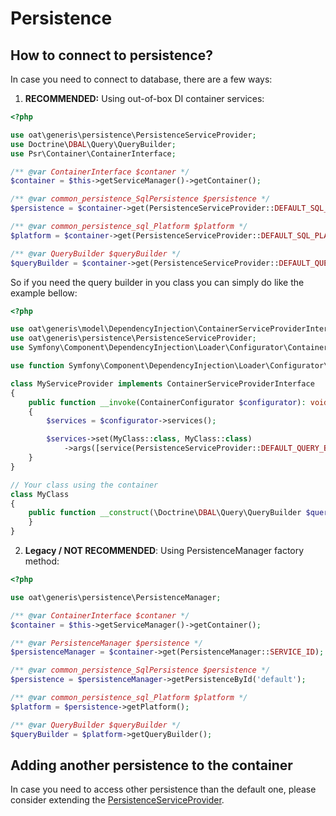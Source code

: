 Persistence
=======

## How to connect to persistence?

In case you need to connect to database, there are a few ways:

1) **RECOMMENDED:** Using out-of-box DI container services:

```php
<?php

use oat\generis\persistence\PersistenceServiceProvider;
use Doctrine\DBAL\Query\QueryBuilder;
use Psr\Container\ContainerInterface;

/** @var ContainerInterface $contaner */
$container = $this->getServiceManager()->getContainer();

/** @var common_persistence_SqlPersistence $persistence */
$persistence = $container->get(PersistenceServiceProvider::DEFAULT_SQL_PERSISTENCE);

/** @var common_persistence_sql_Platform $platform */
$platform = $container->get(PersistenceServiceProvider::DEFAULT_SQL_PLATFORM);

/** @var QueryBuilder $queryBuilder */
$queryBuilder = $container->get(PersistenceServiceProvider::DEFAULT_QUERY_BUILDER);
```

So if you need the query builder in you class you can simply do like the example bellow:

````php
<?php

use oat\generis\model\DependencyInjection\ContainerServiceProviderInterface;
use oat\generis\persistence\PersistenceServiceProvider;
use Symfony\Component\DependencyInjection\Loader\Configurator\ContainerConfigurator;

use function Symfony\Component\DependencyInjection\Loader\Configurator\service;

class MyServiceProvider implements ContainerServiceProviderInterface
{
    public function __invoke(ContainerConfigurator $configurator): void
    {
        $services = $configurator->services();

        $services->set(MyClass::class, MyClass::class)
            ->args([service(PersistenceServiceProvider::DEFAULT_QUERY_BUILDER)]);
    }
}

// Your class using the container
class MyClass 
{
    public function __construct(\Doctrine\DBAL\Query\QueryBuilder $queryBuilder) {
    }
}
````

2) **Legacy / NOT RECOMMENDED**: Using PersistenceManager factory method:

```php
<?php

use oat\generis\persistence\PersistenceManager;

/** @var ContainerInterface $contaner */
$container = $this->getServiceManager()->getContainer();

/** @var PersistenceManager $persistence */
$persistenceManager = $container->get(PersistenceManager::SERVICE_ID);

/** @var common_persistence_SqlPersistence $persistence */
$persistence = $persistenceManager->getPersistenceById('default');

/** @var common_persistence_sql_Platform $platform */
$platform = $persistence->getPlatform();

/** @var QueryBuilder $queryBuilder */
$queryBuilder = $platform->getQueryBuilder();
```

## Adding another persistence to the container

In case you need to access other persistence than the default one, 
please consider extending the [PersistenceServiceProvider](./PersistenceServiceProvider.php).
